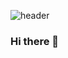 ![header](https://capsule-render.vercel.app/api?type=rounded&color=gradient&customColorList=2,3,21,22,23&height=250&section=header&text=CH's%20Github%20Profile&fontSize=70&stroke=000000&strokeWidth=2)

### Hi there 👋

<!--
**chlee1234/chlee1234** is a ✨ _special_ ✨ repository because its `README.md` (this file) appears on your GitHub profile.

Here are some ideas to get you started:

- 🔭 I’m currently working on ...
- 🌱 I’m currently learning ...
- 👯 I’m looking to collaborate on ...
- 🤔 I’m looking for help with ...
- 💬 Ask me about ...
- 📫 How to reach me: ...
- 😄 Pronouns: ...
- ⚡ Fun fact: ...
-->
